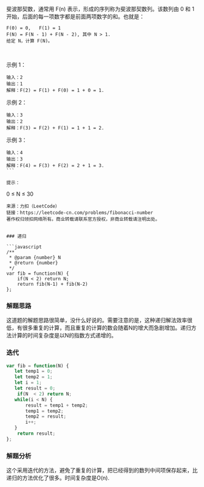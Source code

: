 斐波那契数，通常用 F(n) 表示，形成的序列称为斐波那契数列。该数列由 0 和 1 开始，后面的每一项数字都是前面两项数字的和。也就是：

```
F(0) = 0,   F(1) = 1
F(N) = F(N - 1) + F(N - 2), 其中 N > 1.
给定 N，计算 F(N)。
```
 

示例 1：

```
输入：2
输出：1
解释：F(2) = F(1) + F(0) = 1 + 0 = 1.
```

示例 2：

```
输入：3
输出：2
解释：F(3) = F(2) + F(1) = 1 + 1 = 2.
```

示例 3：

```
输入：4
输出：3
解释：F(4) = F(3) + F(2) = 2 + 1 = 3.
``` 

提示：

```
0 ≤ N ≤ 30
```
来源：力扣（LeetCode）
链接：https://leetcode-cn.com/problems/fibonacci-number
著作权归领扣网络所有。商业转载请联系官方授权，非商业转载请注明出处。


### 递归

```javascript
/**
 * @param {number} N
 * @return {number}
 */
var fib = function(N) {
    if(N < 2) return N;
    return fib(N-1) + fib(N-2)
};
```

### 解题思路

这道题的解题思路很简单，没什么好说的。需要注意的是，这种递归解法效率很低，有很多重复的计算，而且重复的计算的数会随着N的增大而急剧增加。递归方法计算的时间复杂度是以N的指数方式递增的。

### 迭代

```javascript
var fib = function(N) {
   let temp1 = 0;
   let temp2 = 1;
   let i = 1;
   let result = 0;
    if(N  < 2) return N;
   while(i < N) {
       result = temp1 + temp2;
       temp1 = temp2;
       temp2 = result;
       i++;
   }
    return result;
};
```

### 解题分析

这个采用迭代的方法，避免了重复的计算，把已经得到的数列中间项保存起来，比递归的方法优化了很多。时间复杂度是O(n).